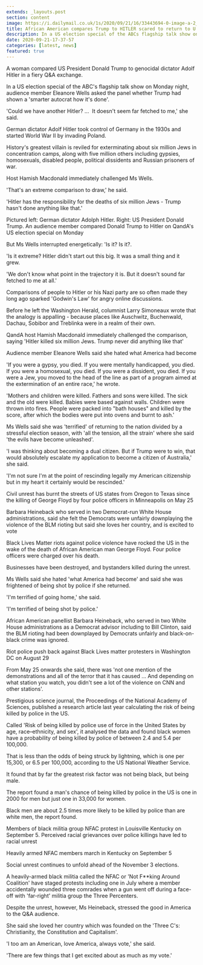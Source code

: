 ```yaml
---
extends: _layouts.post
section: content
image: https://i.dailymail.co.uk/1s/2020/09/21/16/33443694-0-image-a-2_1600702135551.jpg 
title: African American compares Trump to HITLER scared to return to U.S. as fears being shot by cops 
description: In a US election special of the ABCs flagship talk show on Monday night, audience member Eleanore Wells asked the panel whether  Trump had shown a smarter autocrat how its done. 
date: 2020-09-21-17-37-57 
categories: [latest, news] 
featured: true 
--- 
```

A woman compared US President Donald Trump to genocidal dictator Adolf Hitler in a fiery Q&A exchange.

In a US election special of the ABC's flagship talk show on Monday night, audience member Eleanore Wells asked the panel whether Trump had shown a 'smarter autocrat how it's done'.

'Could we have another Hitler? ...  It doesn't seem far fetched to me,' she said.

German dictator Adolf Hitler took control of Germany in the 1930s and started World War II by invading Poland.

History's greatest villain is reviled for exterminating about six million Jews in concentration camps, along with five million others including gypsies, homosexuals, disabled people, political dissidents and Russian prisoners of war.

Host Hamish Macdonald immediately challenged Ms Wells.

'That's an extreme comparison to draw,' he said.

'Hitler has the responsibility for the deaths of six million Jews - Trump hasn't done anything like that.'

Pictured left: German dictator Adolph Hitler. Right: US President Donald Trump. An audience member compared Donald Trump to Hitler on QandA's US election special on Monday

But Ms Wells interrupted energetically: 'Is it? Is it?.

'Is it extreme? Hitler didn't start out this big. It was a small thing and it grew.  

'We don't know what point in the trajectory it is. But it doesn't sound far fetched to me at all.'

Comparisons of people to Hitler or his Nazi party are so often made they long ago sparked 'Godwin's Law' for angry online discussions.

Before he left the Washington Herald, columnist Larry Simoneaux wrote that the analogy is appalling - because places like Auschwitz, Buchenwald, Dachau, Sobibor and Treblinka were in a realm of their own.

QandA host Hamish Macdonald immediately challenged the comparison, saying 'Hitler killed six million Jews. Trump never did anything like that'

Audience member Eleanore Wells said she hated what America had become

'If you were a gypsy, you died. If you were mentally handicapped, you died. If you were a homosexual, you died. If you were a dissident, you died. If you were a Jew, you moved to the head of the line as part of a program aimed at the extermination of an entire race,' he wrote.  

'Mothers and children were killed. Fathers and sons were killed. The sick and the old were killed. Babies were based against walls. Children were thrown into fires. People were packed into "bath houses" and killed by the score, after which the bodies were put into ovens and burnt to ash.'

Ms Wells said she was 'terrified' of returning to the nation divided by a stressful election season, with 'all the tension, all the strain' where she said 'the evils have become unleashed'.

'I was thinking about becoming a dual citizen. But if Trump were to win, that would absolutely escalate my application to become a citizen of Australia,' she said.

'I'm not sure I'm at the point of rescinding legally my American citizenship but in my heart it certainly would be rescinded.' 

Civil unrest has burnt the streets of US states from Oregon to Texas since the killing of George Floyd by four police officers in Minneapolis on May 25

Barbara Heineback who served in two Democrat-run White House administrations, said she felt the Democrats were unfairly downplaying the violence of the BLM rioting but said she loves her country, and is excited to vote

Black Lives Matter riots against police violence have rocked the US in the wake of the death of African American man George Floyd. Four police officers were charged over his death. 

Businesses have been destroyed, and bystanders killed during the unrest. 

Ms Wells said she hated 'what America had become' and said she was frightened of being shot by police if she returned. 

'I'm terrified of going home,' she said.

'I'm terrified of being shot by police.'  

African American panellist Barbara Heineback, who served in two White House administrations as a Democrat advisor including to Bill Clinton, said the BLM rioting had been downplayed by Democrats unfairly and black-on-black crime was ignored.

Riot police push back against Black Lives matter protesters in Washington DC on August 29

From May 25 onwards she said, there was 'not one mention of the demonstrations and all of the terror that it has caused ... And depending on what station you watch, you didn't see a lot of the violence on CNN and other stations'. 

Prestigious science journal, the Proceedings of the National Academy of Sciences, published a research article last year calculating the risk of being killed by police in the US. 

Called 'Risk of being killed by police use of force in the United States by age, race–ethnicity, and sex', it analysed the data and found black women have a probability of being killed by police of between 2.4 and 5.4 per 100,000.

That is less than the odds of being struck by lightning, which is one per 15,300, or 6.5 per 100,000, according to the US National Weather Service.

It found that by far the greatest risk factor was not being black, but being male.

The report found a man's chance of being killed by police in the US is one in 2000 for men but just one in 33,000 for women.

Black men are about 2.5 times more likely to be killed by police than are white men, the report found. 

Members of black militia group NFAC protest in Louisville Kentucky on September 5. Perceived racial grievances over police killings have led to racial unrest

Heavily armed NFAC members march in Kentucky on September 5

Social unrest continues to unfold ahead of the November 3 elections. 

A heavily-armed black militia called the NFAC or 'Not F**king Around Coalition' have staged protests including one in July where a member accidentally wounded three comrades when a gun went off during a face-off with 'far-right' militia group the Three Percenters.

Despite the unrest, however, Ms Heineback, stressed the good in America to the Q&A audience.

She said she loved her country which was founded on the 'Three C's: Christianity, the Constitution and Capitalism'.

'I too am an American, love America, always vote,' she said.

'There are few things that I get excited about as much as my vote.' 

